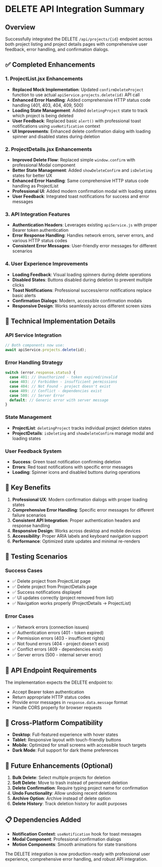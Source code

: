 # DELETE API Integration Summary

## Overview
Successfully integrated the DELETE `/api/projects/{id}` endpoint across both project listing and project details pages with comprehensive user feedback, error handling, and confirmation dialogs.

## ✅ Completed Enhancements

### 1. **ProjectList.jsx Enhancements**
- **Replaced Mock Implementation**: Updated `confirmDeleteProject` function to use actual `apiService.projects.delete(id)` API call
- **Enhanced Error Handling**: Added comprehensive HTTP status code handling (401, 403, 404, 409, 500)
- **Loading State Management**: Added `deletingProject` state to track which project is being deleted
- **User Feedback**: Replaced basic `alert()` with professional toast notifications using `useNotification` context
- **UI Improvements**: Enhanced delete confirmation dialog with loading spinner and disabled states during deletion

### 2. **ProjectDetails.jsx Enhancements**
- **Improved Delete Flow**: Replaced simple `window.confirm` with professional Modal component
- **Better State Management**: Added `showDeleteConfirm` and `isDeleting` states for better UX
- **Enhanced Error Handling**: Same comprehensive HTTP status code handling as ProjectList
- **Professional UI**: Added modern confirmation modal with loading states
- **User Feedback**: Integrated toast notifications for success and error messages

### 3. **API Integration Features**
- **Authentication Headers**: Leverages existing `apiService.js` with proper Bearer token authentication
- **Error Response Handling**: Handles network errors, server errors, and various HTTP status codes
- **Consistent Error Messages**: User-friendly error messages for different scenarios

### 4. **User Experience Improvements**
- **Loading Feedback**: Visual loading spinners during delete operations
- **Disabled States**: Buttons disabled during deletion to prevent multiple clicks
- **Toast Notifications**: Professional success/error notifications replace basic alerts
- **Confirmation Dialogs**: Modern, accessible confirmation modals
- **Responsive Design**: Works seamlessly across different screen sizes

## 🔧 Technical Implementation Details

### API Service Integration
```javascript
// Both components now use:
await apiService.projects.delete(id);
```

### Error Handling Strategy
```javascript
switch (error.response.status) {
  case 401: // Unauthorized - token expired/invalid
  case 403: // Forbidden - insufficient permissions  
  case 404: // Not Found - project doesn't exist
  case 409: // Conflict - dependencies exist
  case 500: // Server Error
  default: // Generic error with server message
}
```

### State Management
- **ProjectList**: `deletingProject` tracks individual project deletion states
- **ProjectDetails**: `isDeleting` and `showDeleteConfirm` manage modal and loading states

### User Feedback System
- **Success**: Green toast notification confirming deletion
- **Errors**: Red toast notifications with specific error messages
- **Loading**: Spinner icons and disabled buttons during operations

## 🎯 Key Benefits

1. **Professional UX**: Modern confirmation dialogs with proper loading states
2. **Comprehensive Error Handling**: Specific error messages for different failure scenarios
3. **Consistent API Integration**: Proper authentication headers and response handling
4. **Responsive Design**: Works across desktop and mobile devices
5. **Accessibility**: Proper ARIA labels and keyboard navigation support
6. **Performance**: Optimized state updates and minimal re-renders

## 🧪 Testing Scenarios

### Success Cases
- ✅ Delete project from ProjectList page
- ✅ Delete project from ProjectDetails page  
- ✅ Success notifications displayed
- ✅ UI updates correctly (project removed from list)
- ✅ Navigation works properly (ProjectDetails → ProjectList)

### Error Cases
- ✅ Network errors (connection issues)
- ✅ Authentication errors (401 - token expired)
- ✅ Permission errors (403 - insufficient rights)
- ✅ Not found errors (404 - project doesn't exist)
- ✅ Conflict errors (409 - dependencies exist)
- ✅ Server errors (500 - internal server error)

## 🔄 API Endpoint Requirements

The implementation expects the DELETE endpoint to:
- Accept Bearer token authentication
- Return appropriate HTTP status codes
- Provide error messages in `response.data.message` format
- Handle CORS properly for browser requests

## 📱 Cross-Platform Compatibility

- **Desktop**: Full-featured experience with hover states
- **Tablet**: Responsive layout with touch-friendly buttons
- **Mobile**: Optimized for small screens with accessible touch targets
- **Dark Mode**: Full support for dark theme preferences

## 🚀 Future Enhancements (Optional)

1. **Bulk Delete**: Select multiple projects for deletion
2. **Soft Delete**: Move to trash instead of permanent deletion
3. **Delete Confirmation**: Require typing project name for confirmation
4. **Undo Functionality**: Allow undoing recent deletions
5. **Archive Option**: Archive instead of delete option
6. **Delete History**: Track deletion history for audit purposes

## 📋 Dependencies Added

- **Notification Context**: `useNotification` hook for toast messages
- **Modal Component**: Professional confirmation dialogs
- **Motion Components**: Smooth animations for state transitions

The DELETE integration is now production-ready with professional user experience, comprehensive error handling, and robust API integration.
